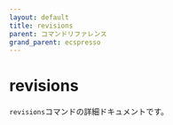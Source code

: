 ```yaml
---
layout: default
title: revisions
parent: コマンドリファレンス
grand_parent: ecspresso
---
```


# revisions

`revisions`コマンドの詳細ドキュメントです。
